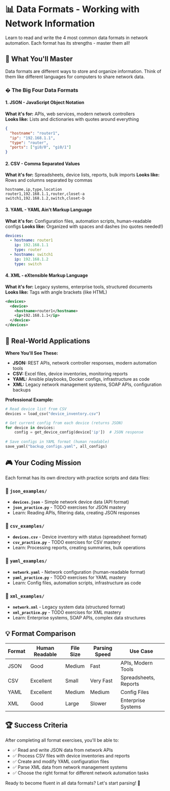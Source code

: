 # 📊 Data Formats - Working with Network Information

Learn to read and write the 4 most common data formats in network automation. Each format has its strengths - master them all!

## 🎯 What You'll Master

Data formats are different ways to store and organize information. Think of them like different languages for computers to share network data.

### � The Big Four Data Formats

#### 1. **JSON - JavaScript Object Notation**

**What it's for:** APIs, web services, modern network controllers  
**Looks like:** Lists and dictionaries with quotes around everything

```json
{
  "hostname": "router1", 
  "ip": "192.168.1.1",
  "type": "router",
  "ports": ["gi0/0", "gi0/1"]
}
```

#### 2. **CSV - Comma Separated Values**  

**What it's for:** Spreadsheets, device lists, reports, bulk imports
**Looks like:** Rows and columns separated by commas

```csv
hostname,ip,type,location
router1,192.168.1.1,router,closet-a
switch1,192.168.1.2,switch,closet-b
```

#### 3. **YAML - YAML Ain't Markup Language**

**What it's for:** Configuration files, automation scripts, human-readable configs
**Looks like:** Organized with spaces and dashes (no quotes needed!)

```yaml
devices:
  - hostname: router1
    ip: 192.168.1.1
    type: router
  - hostname: switch1  
    ip: 192.168.1.2
    type: switch
```

#### 4. **XML - eXtensible Markup Language**

**What it's for:** Legacy systems, enterprise tools, structured documents  
**Looks like:** Tags with angle brackets (like HTML)

```xml
<devices>
  <device>
    <hostname>router1</hostname>
    <ip>192.168.1.1</ip>
  </device>
</devices>
```

## 🚀 Real-World Applications

**Where You'll See These:**

- **JSON:** REST APIs, network controller responses, modern automation tools
- **CSV:** Excel files, device inventories, monitoring reports
- **YAML:** Ansible playbooks, Docker configs, infrastructure as code
- **XML:** Legacy network management systems, SOAP APIs, configuration backups

**Professional Example:**

```python
# Read device list from CSV
devices = load_csv("device_inventory.csv")

# Get current config from each device (returns JSON)
for device in devices:
    config = get_device_config(device['ip'])  # JSON response
    
# Save configs in YAML format (human readable)
save_yaml("backup_configs.yaml", all_configs)
```

## 🎮 Your Coding Mission

Each format has its own directory with practice scripts and data files:

### 📁 `json_examples/`

- **`devices.json`** - Simple network device data (API format)
- **`json_practice.py`** - TODO exercises for JSON mastery
- Learn: Reading APIs, filtering data, creating JSON responses

### 📁 `csv_examples/`

- **`devices.csv`** - Device inventory with status (spreadsheet format)
- **`csv_practice.py`** - TODO exercises for CSV mastery
- Learn: Processing reports, creating summaries, bulk operations

### 📁 `yaml_examples/`

- **`network.yaml`** - Network configuration (human-readable format)
- **`yaml_practice.py`** - TODO exercises for YAML mastery
- Learn: Config files, automation scripts, infrastructure as code

### 📁 `xml_examples/`

- **`network.xml`** - Legacy system data (structured format)
- **`xml_practice.py`** - TODO exercises for XML mastery
- Learn: Enterprise systems, SOAP APIs, complex data structures

## 💡 Format Comparison

| Format | Human Readable | File Size | Parsing Speed | Use Case |
|--------|---------------|-----------|---------------|----------|
| JSON   | Good          | Medium    | Fast          | APIs, Modern Tools |
| CSV    | Excellent     | Small     | Very Fast     | Spreadsheets, Reports |
| YAML   | Excellent     | Medium    | Medium        | Config Files |
| XML    | Good          | Large     | Slower        | Enterprise Systems |

## 🏆 Success Criteria

After completing all format exercises, you'll be able to:

- ✅ Read and write JSON data from network APIs
- ✅ Process CSV files with device inventories and reports
- ✅ Create and modify YAML configuration files  
- ✅ Parse XML data from network management systems
- ✅ Choose the right format for different network automation tasks

Ready to become fluent in all data formats? Let's start parsing! 🚀
